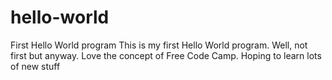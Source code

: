 # hello-world
First Hello World program
This is my first Hello World program. Well, not first but anyway. Love the concept of Free Code Camp. Hoping to learn lots of new stuff
